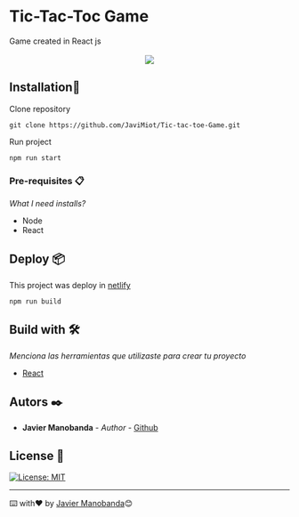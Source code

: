 # Tic-Tac-Toc Game

Game created in React js
<picture style="display: flex; justify-content:center; margin-top: 17px">
<img src="https://i.imgur.com/keeoENK.png">
</picture>

## Installation🚀

Clone repository

```
git clone https://github.com/JaviMiot/Tic-tac-toe-Game.git
```

Run project

```
npm run start
```

### Pre-requisites 📋

_What I need installs?_

- Node
- React

## Deploy 📦

This project was deploy in [netlify](https://www.netlify.com/)

```
npm run build
```

## Build with 🛠️

_Menciona las herramientas que utilizaste para crear tu proyecto_

- [React](https://reactjs.org/)

## Autors ✒️

- **Javier Manobanda** - _Author_ - [Github](https://github.com/JaviMiot)

## License 📄

[![License: MIT](https://img.shields.io/badge/License-MIT-yellow.svg)](https://opensource.org/licenses/MIT)

---

⌨️ with❤️ by [Javier Manobanda](https://github.com/JaviMiot)😊
